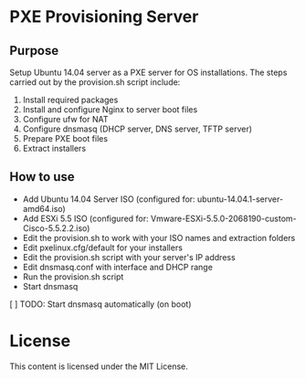 # PXE Provisioning Server

## Purpose

Setup Ubuntu 14.04 server as a PXE server for OS installations.  The steps
carried out by the provision.sh script include:

1. Install required packages
2. Install and configure Nginx to server boot files
3. Configure ufw for NAT
4. Configure dnsmasq (DHCP server, DNS server, TFTP server)
5. Prepare PXE boot files
6. Extract installers 

## How to use

- Add Ubuntu 14.04 Server ISO (configured for: ubuntu-14.04.1-server-amd64.iso)
- Add ESXi 5.5 ISO (configured for: Vmware-ESXi-5.5.0-2068190-custom-Cisco-5.5.2.2.iso)
- Edit the provision.sh to work with your ISO names and extraction folders
- Edit pxelinux.cfg/default for your installers
- Edit the provision.sh script with your server's IP address
- Edit dnsmasq.conf with interface and DHCP range
- Run the provision.sh script
- Start dnsmasq

[ ] TODO: Start dnsmasq automatically (on boot)

# License

This content is licensed under the MIT License.
